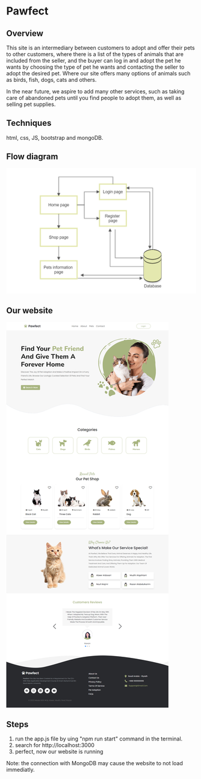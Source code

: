 # Pawfect
## Overview 
This site is an intermediary between customers to adopt and offer their pets to other customers, where there is a list of the types of animals that are included from the seller, and the buyer can log in and adopt the pet he wants by choosing the type of pet he wants and contacting the seller to adopt the desired pet.
Where our site offers many options of animals such as birds, fish, dogs, cats and others.

In the near future, we aspire to add many other services, such as taking care of abandoned pets until you find people to adopt them, as well as selling pet supplies.
## Techniques
html, css, JS, bootstrap and mongoDB.

## Flow diagram
<img src="https://github.com/Mudhi24/Pawfect/blob/main/websatedraw.png">

## Our website
<img src="https://github.com/Mudhi24/Pawfect/blob/main/website.png">

## Steps
1. run the app.js file by uing "npm run start" command in the terminal.
2. search for http://localhost:3000
3. perfect, now our website is running

Note: the connection with MongoDB may cause the website to not load immediatly.
